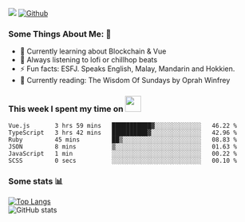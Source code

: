 ![](https://visitor-badge.laobi.icu/badge?page_id=seanho96.seanho96)
[![Github](https://img.shields.io/github/followers/seanho96?label=Follow&style=social)](https://github.com/seanho96)

### Some Things About Me: 👋
- 🌱 Currently learning about Blockchain & Vue
- :musical_note: Always listening to lofi or chillhop beats
- :zap: Fun facts: ESFJ. Speaks English, Malay, Mandarin and Hokkien.
- :book: Currently reading: The Wisdom Of Sundays by Oprah Winfrey

### This week I spent my time on <img src="https://media.giphy.com/media/SvQzkTQb3ZwKcj1QTO/giphy.gif" width="32">

<!--START_SECTION:waka-->

```text
Vue.js       3 hrs 59 mins   ███████████▓░░░░░░░░░░░░░   46.22 %
TypeScript   3 hrs 42 mins   ██████████▓░░░░░░░░░░░░░░   42.96 %
Ruby         45 mins         ██▒░░░░░░░░░░░░░░░░░░░░░░   08.83 %
JSON         8 mins          ▒░░░░░░░░░░░░░░░░░░░░░░░░   01.63 %
JavaScript   1 min           ░░░░░░░░░░░░░░░░░░░░░░░░░   00.22 %
SCSS         0 secs          ░░░░░░░░░░░░░░░░░░░░░░░░░   00.10 %
```

<!--END_SECTION:waka-->

### Some stats 📊

[![Top Langs](https://github-readme-stats.vercel.app/api/top-langs/?username=seanho96&layout=compact&theme=graywhite)](https://github.com/anuraghazra/github-readme-stats)
<br/>
![GitHub stats](https://github-readme-stats.vercel.app/api?username=seanho96&show_icons=true&theme=graywhite)


